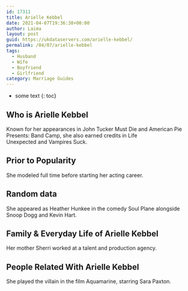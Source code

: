 ```yaml
---
id: 17311
title: Arielle Kebbel
date: 2021-04-07T19:36:38+00:00
author: Laima
layout: post
guid: https://ukdataservers.com/arielle-kebbel/
permalink: /04/07/arielle-kebbel
tags:
  - Husband
  - Wife
  - Boyfriend
  - Girlfriend
category: Marriage Guides
---
```


* some text
{: toc}


## Who is Arielle Kebbel
                  
                  
                  
Known for her appearances in John Tucker Must Die and American Pie Presents: Band Camp, she also earned credits in Life Unexpected and Vampires Suck.
                  
              
            
              
            
                
                
                
## Prior to Popularity
                  
                  
                  
She modeled full time before starting her acting career.
                  
              
            
              
            
                
                
                
## Random data
                  
                  
                  
She appeared as Heather Hunkee in the comedy Soul Plane alongside Snoop Dogg and Kevin Hart.
                  
              
            
              
            
                
                
                
## Family & Everyday Life of Arielle Kebbel
                  
                  
                  
Her mother Sherri worked at a talent and production agency.
                  
              
            
              
            
                
                
                
## People Related With Arielle Kebbel
                  
                  
                  
She played the villain in the film Aquamarine, starring Sara Paxton.
                  
              
            
              
            
                
              
            
              
              
            
            
              
            
          
          
          